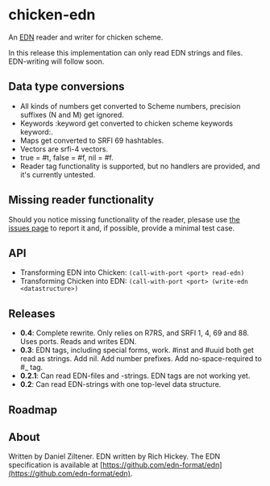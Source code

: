 chicken-edn
===========

An [EDN](https://github.com/edn-format/edn) reader and writer for chicken scheme.

In this release this implementation can only read EDN strings and files. EDN-writing will follow soon.

Data type conversions
---------------------

 * All kinds of numbers get converted to Scheme numbers, precision suffixes (N and M) get ignored.
 * Keywords :keyword get converted to chicken scheme keywords keyword:.
 * Maps get converted to SRFI 69 hashtables.
 * Vectors are srfi-4 vectors.
 * true = #t, false = #f, nil = #f.
 * Reader tag functionality is supported, but no handlers are provided, and it's currently untested.

Missing reader functionality
----------------------------
Should you notice missing functionality of the reader, plesase use [the issues page](https://github.com/zilti/chicken-edn/issues) to report
it and, if possible, provide a minimal test case.

API
---

* Transforming EDN into Chicken: `(call-with-port <port> read-edn)`
* Transforming Chicken into EDN: `(call-with-port <port> (write-edn <datastructure>)`

Releases
--------

 * **0.4**: Complete rewrite. Only relies on R7RS, and SRFI 1, 4, 69 and 88. Uses ports. Reads and writes EDN.
 * **0.3**: EDN tags, including special forms, work. #inst and #uuid both get read as strings. Add nil. Add number prefixes. Add no-space-required to #_ tag.
 * **0.2.1**: Can read EDN-files and -strings. EDN tags are not working yet.
 * **0.2**: Can read EDN-strings with one top-level data structure.

Roadmap
-------


About
-----
Written by Daniel Ziltener. EDN written by Rich Hickey. The EDN specification is available at [https://github.com/edn-format/edn](https://github.com/edn-format/edn).
